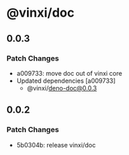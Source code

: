 # @vinxi/doc

## 0.0.3

### Patch Changes

- a009733: move doc out of vinxi core
- Updated dependencies [a009733]
  - @vinxi/deno-doc@0.0.3

## 0.0.2

### Patch Changes

- 5b0304b: release vinxi/doc
